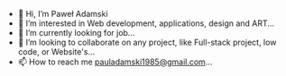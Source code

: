- 👋 Hi, I’m Paweł Adamski
- 👀 I’m interested in Web development, applications, design and ART...
- 🌱 I’m currently looking for job...
- 💞️ I’m looking to collaborate on any project, like Full-stack project, low code, or Website's...
- 📫 How to reach me pauladamski1985@gmail.com...


